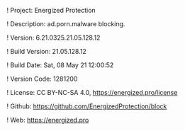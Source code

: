 ! Project: Energized Protection

! Description: ad.porn.malware blocking.

! Version: 6.21.0325.21.05.128.12

! Build Version: 21.05.128.12

! Build Date: Sat, 08 May 21 12:00:52

! Version Code: 1281200

! License: CC BY-NC-SA 4.0, https://energized.pro/license

! Github: https://github.com/EnergizedProtection/block

! Web: https://energized.pro

